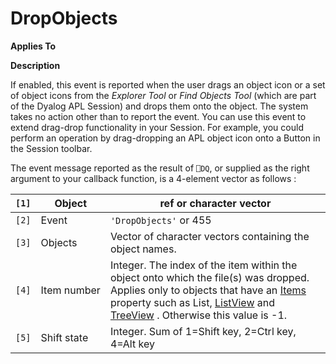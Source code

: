 




<h1 class="heading"><span class="name">DropObjects</span></h1>

**Applies To**


**Description**


If enabled, this event is reported when the user drags an object icon or a set of object icons from the *Explorer Tool* or *Find Objects Tool* (which are part of the Dyalog APL Session) and drops them onto the object. The system takes no action other than to report the event. You can use this event to extend drag-drop functionality in your Session. For example, you could perform an operation by drag-dropping an APL object icon onto a Button in the Session toolbar.


The event message reported as the result of `⎕DQ`, or supplied as the right argument to your callback function, is a 4-element vector as follows :


| `[1]` | Object | ref or character vector |
| --- | --- | ---  |
| `[2]` | Event | `'DropObjects'` or 455 |
| `[3]` | Objects | Vector of character vectors containing the object names. |
| `[4]` | Item number | Integer. The index of the item within the object onto which the file(s) was dropped. Applies only to objects that have an [Items](../a-z/items.md) property such as List, [ListView](../a-z/listview.md) and [TreeView](../a-z/treeview.md) . Otherwise this value is -1. |
| `[5]` | Shift state | Integer. Sum of 1=Shift key, 2=Ctrl key, 4=Alt key |



